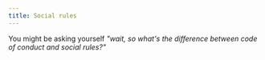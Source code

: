 ```yaml
---
title: Social rules
---
```


You might be asking yourself _"wait, so what's the difference between code of conduct and social rules?"_
